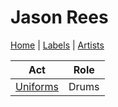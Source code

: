 # Jason Rees

[Home](../index.md) | [Labels](../labels.md) | [Artists](../artists.md)

| Act | Role |
|---|---|
| [Uniforms](uniforms.md) | Drums |